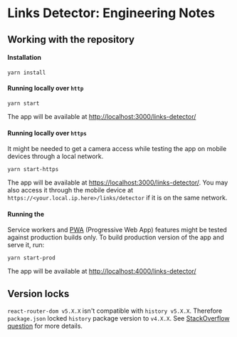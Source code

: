 # Links Detector: Engineering Notes

## Working with the repository

#### Installation

`yarn install`

#### Running locally over `http`

`yarn start`

The app will be available at [http://localhost:3000/links-detector/](http://localhost:3000/links-detector/)

#### Running locally over `https`

It might be needed to get a camera access while testing the app on mobile devices through a local network.

`yarn start-https`

The app will be available at [https://localhost:3000/links-detector/](http://localhost:3000/links-detector/). You may also access it through the mobile device at `https://<your.local.ip.here>/links/detector` if it is on the same network.

#### Running the 

Service workers and [PWA](https://web.dev/progressive-web-apps/) (Progressive Web App) features might be tested against production builds only. To build production version of the app and serve it, run:

`yarn start-prod`

The app will be available at [http://localhost:4000/links-detector/](http://localhost:4000/links-detector/)

## Version locks

`react-router-dom v5.X.X` isn't compatible with `history v5.X.X`.
Therefore `package.json` locked `history` package version to `v4.X.X`. See [StackOverflow question](https://stackoverflow.com/questions/62449663/react-router-with-custom-history-not-working) for more details.

